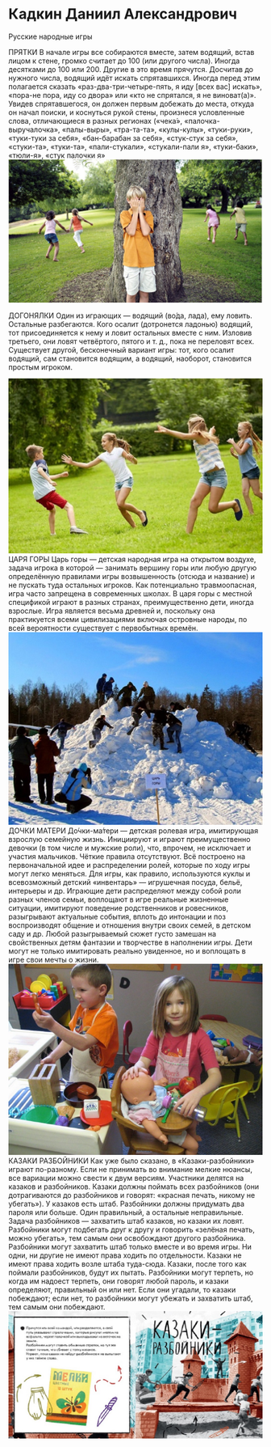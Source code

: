 # Кадкин Даниил Александрович
Русские народные игры
<!DOCTYPE html>
<html>
<head>
	<meta charset="utf-8">
	<meta name="viewport" content="width=device-width, initial-scale=1">
	<title>русские народные игры</title>
</head>
<body>
	ПРЯТКИ
В начале игры все собираются вместе, затем водящий, встав лицом к стене, громко считает до 100 (или другого числа). Иногда десятками до 100 или 200. Другие в это время прячутся. Досчитав до нужного числа, водящий идёт искать спрятавшихся. Иногда перед этим полагается сказать «раз-два-три-четыре-пять, я иду [всех вас] искать», «пора-не пора, иду со двора» или «кто не спрятался, я не виноват(а)». Увидев спрятавшегося, он должен первым добежать до места, откуда он начал поиски, и коснуться рукой стены, произнеся условленные слова, отличающиеся в разных регионах («чека́», «палочка-выручалочка», «палы-выры», «тра-та-та», «кулы-кулы», «туки-руки», «туки-туки за себя», «бан-барабан за себя», «стук-стук за себя», «стуки-та», «туки-та», «пали-стукали», «стукали-пали я», «туки-баки», «тюли-я», «стук палочки я»
<div class="addimg">
	<img src="https://github.com/crystalpoison1/KadkinDA/blob/39512efdebfd4283798bfbd4d27d01eb9f6198f9/%D0%9F%D1%80%D0%AF%D1%82%D0%9A%D0%B8.jpg">
</div>

ДОГОНЯЛКИ
Один из играющих — водящий (во́да, лада), ему ловить. Остальные разбегаются. Кого осалит (дотронется ладонью) водящий, тот присоединяется к нему и ловит остальных вместе с ним. Изловив третьего, они ловят четвёртого, пятого и т. д., пока не переловят всех. Существует другой, бесконечный вариант игры: тот, кого осалит водящий, сам становится водящим, а водящий, наоборот, 
становится простым игроком.
<div class="addimg">
	<img src="https://github.com/crystalpoison1/KadkinDA/blob/39512efdebfd4283798bfbd4d27d01eb9f6198f9/%D0%94%D0%BE%D0%93%D0%BE%D0%9D%D1%8F%D0%9B%D0%BA%D0%98.jpg">
</div>
ЦАРЯ ГОРЫ
Царь горы — детская народная игра на открытом воздухе, задача игрока в которой — занимать вершину горы или любую другую определённую правилами игры возвышенность (отсюда и название) и не пускать туда остальных игроков. Как потенциально травмоопасная, игра часто запрещена в современных школах. В царя горы с местной спецификой играют в разных странах, преимущественно дети, иногда взрослые. Игра является весьма древней и, поскольку она практикуется всеми цивилизациями включая островные народы, по всей вероятности существует с первобытных времён.
<div class="addimg">
	<img src="https://github.com/crystalpoison1/KadkinDA/blob/39512efdebfd4283798bfbd4d27d01eb9f6198f9/%D1%86%D0%B0%D1%80%D1%8C%20%D0%B3%D0%BE%D1%80%D1%8B.jpg">
</div>
ДОЧКИ МАТЕРИ
До́чки-ма́тери — детская ролевая игра, имитирующая взрослую семейную жизнь. Инициируют и играют преимущественно девочки (в том числе и мужские роли), что, впрочем, не исключает и участия мальчиков. Чёткие правила отсутствуют. Всё построено на первоначальной идее и распределении ролей, которые по ходу игры могут легко меняться. Для игры, как правило, используются куклы и всевозможный детский «инвентарь» — игрушечная посуда, бельё, интерьеры и др.
Играющие дети распределяют между собой роли разных членов семьи, воплощают в игре реальные жизненные ситуации, имитируют поведение родственников и ровесников, разыгрывают актуальные события, вплоть до интонации и поз воспроизводят общение и отношения внутри своих семей, в детском саду и др. Любой разыгрываемый сюжет густо замешан на свойственных детям фантазии и творчестве в наполнении игры. Дети могут не только имитировать реально увиденное, но и воплощать в игре свои мечты о жизни.
<div class="addimg">
	<img src="https://github.com/crystalpoison1/KadkinDA/blob/39512efdebfd4283798bfbd4d27d01eb9f6198f9/%D0%B4%D0%BE%D1%87%D0%BA%D0%B8%20%D0%BC%D0%B0%D1%82%D0%B5%D1%80%D0%B8.jpg">
</div>
КАЗАКИ РАЗБОЙНИКИ
Как уже было сказано, в «Казаки-разбойники» играют по-разному. Если не принимать во внимание мелкие нюансы, все вариации можно свести к двум версиям. Участники делятся на казаков и разбойников. Казаки должны поймать всех разбойников (они дотрагиваются до разбойников и говорят: «красная печать, никому не убегать»). У казаков есть штаб. Разбойники должны придумать два пароля или больше. Один правильный, а остальные неправильные. Задача разбойников — захватить штаб казаков, но казаки их ловят. Разбойники могут подбегать друг к другу и говорить «зелёная печать, можно убегать», тем самым они освобождают другого разбойника. Разбойники могут захватить штаб только вместе и во время игры. Ни одни, ни другие не имеют права ходить по отдельности. Казаки не имеют права ходить возле штаба туда-сюда. Казаки, после того как поймали разбойников, будут их пытать. Разбойники могут терпеть, но когда им надоест терпеть, они говорят любой пароль, и казаки определяют, правильный он или нет. Если они угадали, то казаки побеждают; если нет, то разбойники могут убежать и захватить штаб, тем самым они побеждают.
<div class="addimg">
	<img src="https://github.com/crystalpoison1/KadkinDA/blob/39512efdebfd4283798bfbd4d27d01eb9f6198f9/%D0%BA%D0%B0%D0%B7%D0%B0%D0%BA%D0%B8%20%D1%80%D0%BE%D0%B7%D0%B1%D0%BE%D0%B9%D0%BD%D0%B8%D0%BA%D0%B8.jpg">
</div>
</body>
</html>
